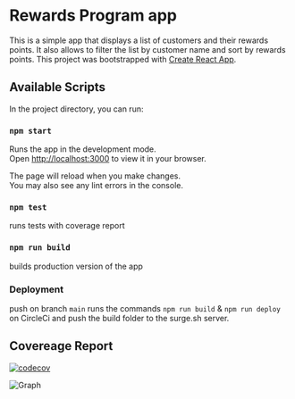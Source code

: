 # Rewards Program app

This is a simple app that displays a list of customers and their rewards points. It also allows to filter the list by customer name and sort by rewards points.
This project was bootstrapped with [Create React App](https://github.com/facebook/create-react-app).

## Available Scripts

In the project directory, you can run:

### `npm start`

Runs the app in the development mode.\
Open [http://localhost:3000](http://localhost:3000) to view it in your browser.

The page will reload when you make changes.\
You may also see any lint errors in the console.

### `npm test`

runs tests with coverage report

### `npm run build`

builds production version of the app

### Deployment

push on branch `main` runs the commands `npm run build` & `npm run deploy` on CircleCi and push the build folder to the surge.sh server.

## Covereage Report

[![codecov](https://codecov.io/gh/leshek-pawlak/rewards-program/graph/badge.svg?token=KMV6E5VMSY)](https://codecov.io/gh/leshek-pawlak/rewards-program)

![Graph](https://codecov.io/gh/leshek-pawlak/rewards-program/graphs/tree.svg?token=KMV6E5VMSY)
